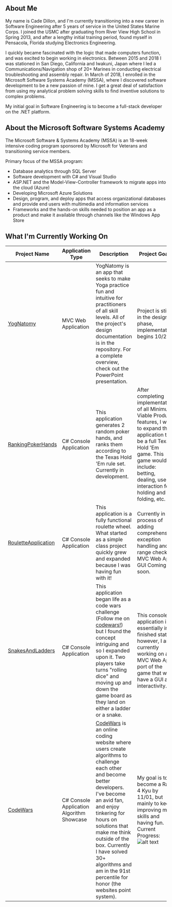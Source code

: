 
## About Me 
My name is Cade Dillon, and I'm currently transitioning into a new career in Software Engineering after 5 years of service in the United States Marine Corps. I joined the USMC after graduating from River View High School in Spring 2013, and after a lengthy initial training period, found myself in Pensacola, Florida studying Electronics Engineering.
  
I quickly became fascinated with the logic that made computers function, and was excited to begin working in electronics. Between 2015 and 2018 I was stationed in San Diego, California and Iwakuni, Japan where I led a Communications/Navigation shop of 20+ Marines in conducting electrical troubleshooting and assembly repair. In March of 2018, I enrolled in the Microsoft Software Systems Academy (MSSA), where I discovered software development to be a new passion of mine. I get a great deal of satisfaction from using my analytical problem solving skills to find inventive solutions to complex problems. 
  
My initial goal in Software Engineering is to become a full-stack developer on the .NET platform.

## About the Microsoft Software Systems Academy 

The Microsoft Software & Systems Academy (MSSA) is an 18-week intensive coding program sponsored by Microsoft for Veterans and transitioning service members.

Primary focus of the MSSA program:

* Database analytics through SQL Server
* Software development with C# and Visual Studio
* ASP.NET and the Model-View-Controller framework to migrate apps into the cloud (Azure)
* Developing Microsoft Azure Solutions
* Design, program, and deploy apps that access organizational databases and provide end users with multimedia and information services
* Frameworks and the hands-on skills needed to position an app as a product and make it available through channels like the Windows App Store

## What I'm Currently Working On 

| Project Name | Application Type | Description | Project Goals |
|--------------|------------------|-------------|---------------|
|[YogNatomy](https://github.com/cadedillon/YogNatomy)|MVC Web Application|YogNatomy is an app that seeks to make Yoga practice fun and intuitive for practitioners of all skill levels. All of the project's design documentation is in the repository. For a complete overview, check out the PowerPoint presentation. |Project is still in the design phase, implementation begins 10/28 
|[RankingPokerHands](https://github.com/cadedillon/RankingPokerHands)|C# Console Application|This application generates 2 random poker hands, and ranks them according to the Texas Hold 'Em rule set. Currently in development.|After completing implementation of all Minimum Viable Product features, I want to expand this application to be a full Texas Hold 'Em game. This game would include: betting, dealing, user interaction for holding and folding, etc.
|[RouletteApplication](https://github.com/cadedillon/Roulette-Application)|C# Console Application|This application is a fully functional roulette wheel. What started as a simple class project quickly grew and expanded because I was having fun with it! | Currently in the process of adding comprehensive exception handling and range checks. MVC Web App GUI Coming soon.|
|[SnakesAndLadders](https://github.com/cadedillon/SnakesAndLadders)|C# Console Application| This application began life as a code wars challenge (Follow me on [codewars!](https://codewars.com/cade.dillontech)) but I found the concept intriguing and so I expanded upon it. Two players take turns "rolling dice" and moving up and down the game board as they land on either a ladder or a snake.|This console application is essentially in a finished state, however, I am currently working on an MVC Web App port of the game that will have a GUI and interactivity.|
[CodeWars](https://github.com/cadedillon/CodeWarsAlgorithms)|C# Console Application Algorithm Showcase|[CodeWars](https://www.codewars.com/users/Cade.dillontech) is an online coding website where users create algorithms to challenge each other and become better developers. I've become an avid fan, and enjoy tinkering for hours on solutions that make me think outside of the box. Currently I have solved 30+ algorithms and am in the 91st percentile for honor (the websites point system).|My goal is to become a Rank 4 Kyu by 11/01, but mainly to keep improving my skills and having fun. Current Progress: ![alt text](https://www.codewars.com/users/Cade.dillontech/badges/large)|
